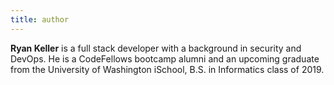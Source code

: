 ```yaml
---
title: author
---
```


**Ryan Keller** is a full stack developer with a background in security and DevOps. He is a CodeFellows bootcamp alumni and an upcoming graduate from the University of Washington iSchool, B.S. in Informatics class of 2019.
